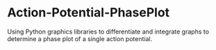 # Action-Potential-PhasePlot
Using Python graphics libraries to differentiate and integrate graphs to determine a phase plot of a single action potential.
